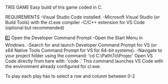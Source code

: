 TRIS GAME
Easy build of tris game coded in C.

REQUIREMENTS
-Visual Studio Code installed.
-Microsoft Visual Studio (or Build Tools) with the cl.exe compiler
-C/C++ extension for VS Code (optional but recommended)

1️⃣ Open the Developer Command Prompt
-Open the Start Menu in Windows.
-Search for and launch Developer Command Prompt for VS (or x64 Native Tools Command Prompt for VS for 64-bit systems).
-Navigate to your project folder using the command: 'cd C:\Path\To\Projec'
Open VS Code directly from here with: 'code .'
This command launches VS Code with the environment already configured for cl.exe.

To play each play has to select a row and colunm between 0-2





